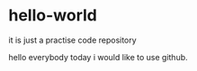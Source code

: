 # hello-world
it is just a practise code repository

hello everybody
today i would like to use github.
